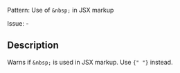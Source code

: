 Pattern: Use of `&nbsp;` in JSX markup

Issue: -

## Description

Warns if `&nbsp;` is used in JSX markup. Use `{" "}` instead.